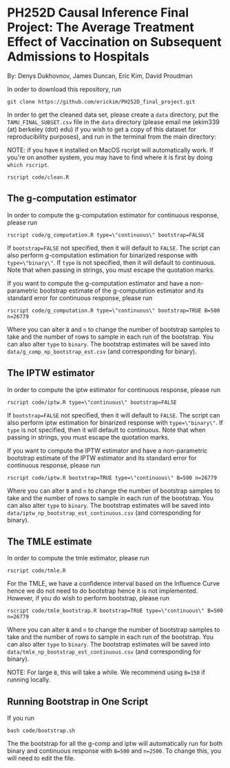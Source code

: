 # PH252D Causal Inference Final Project: The Average Treatment Effect of Vaccination on Subsequent Admissions to Hospitals

By: Denys Dukhovnov, James Duncan, Eric Kim, David Proudman

In order to download this repository, run
```
git clone https://github.com/erickim/PH252D_final_project.git
```

In order to get the cleaned data set, please create a `data` directory, put the `TAMU_FINAL_SUBSET.csv` file in the `data` directory (please email me (ekim339 (at) berkeley (dot) edu) if you wish to get a copy of this dataset for reproducibility purposes), and run in the terminal from the main directory:

NOTE: if you have `R` installed on MacOS rscript will automatically work. If you're on another system, you may have to find where it is first by doing `which rscript`.

```
rscript code/clean.R
```

## The g-computation estimator
In order to compute the g-computation estimator for continuous response, please run

```
rscript code/g_computation.R type=\"continuous\" bootstrap=FALSE
```

If `bootstrap=FALSE` not specified, then it will default to `FALSE`. The script can also perform g-computation estimation for binarized response with `type=\"binary\"`. If `type` is not specified, then it will default to continuous. Note that when passing in strings, you must escape the quotation marks.

If you want to compute the g-computation estimator and have a non-parametric bootstrap estimate of the g-computation estimator and its standard error for continuous response, please run

```
rscript code/g_computation.R type=\"continuous\" bootstrap=TRUE B=500 n=26779
```

Where you can alter `B` and `n` to change the number of bootstrap samples to take and the number of rows to sample in each run of the bootstrap. You can also alter `type` to `binary`. The bootstrap estimates will be saved into `data/g_comp_np_bootstrap_est.csv` (and corresponding for binary).

## The IPTW estimator
In order to compute the iptw estimator for continuous response, please run

```
rscript code/iptw.R type=\"continuous\" bootstrap=FALSE
```

If `bootstrap=FALSE` not specified, then it will default to `FALSE`. The script can also perform iptw estimation for binarized response with `type=\"binary\"`. If `type` is not specified, then it will default to continuous. Note that when passing in strings, you must escape the quotation marks.

If you want to compute the IPTW estimator and have a non-parametric bootstrap estimate of the IPTW estimator and its standard error for continuous response, please run

```
rscript code/iptw.R bootstrap=TRUE type=\"continuous\" B=500 n=26779
```

Where you can alter `B` and `n` to change the number of bootstrap samples to take and the number of rows to sample in each run of the bootstrap. You can also alter `type` to `binary`. The bootstrap estimates will be saved into `data/iptw_np_bootstrap_est_continuous.csv` (and corresponding for binary).

## The TMLE estimate
In order to compute the tmle estimator, please run

```
rscript code/tmle.R
```

For the TMLE, we have a confidence interval based on the Influence Curve hence we do not need to do bootstrap hence it is not implemented. However, if you do wish to perform bootstrap, please run

```
rscript code/tmle_bootstrap.R bootstrap=TRUE type=\"continuous\" B=500 n=26779
```

Where you can alter `B` and `n` to change the number of bootstrap samples to take and the number of rows to sample in each run of the bootstrap. You can also alter `type` to `binary`. The bootstrap estimates will be saved into `data/tmle_np_bootstrap_est_continuous.csv` (and corresponding for binary).

NOTE: For large `B`, this will take a while. We recommend using `B=150` if running locally.

## Running Bootstrap in One Script
If you run

```
bash code/bootstrap.sh
```

The the bootstrap for all the g-comp and iptw will automatically run for both binary and continuous response with `B=500` and `n=2500`. To change this, you will need to edit the file.
